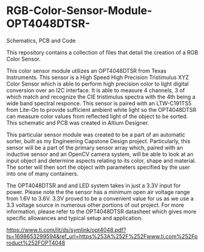 # RGB-Color-Sensor-Module-OPT4048DTSR-
Schematics, PCB and Code

This repository contains a collection of files that detail the creation of a RGB Color Sensor.

This color sensor module utilizes an OPT4048DTSR from Texas Instruments. This sensor is a High Speed High Precision Tristimulus XYZ Color Sensor which is able to perform high precision color to light digital conversion over an I2C interface. It is able to measure 4 channels, 3 of which match and recognize the CIE tristimulus spectra with the 4th being a wide band spectral responce. This sensor is paired with an LTW-C191TS5 from Lite-On to provide sufficient ambient white light so the OPT4048DTSR can measure color values from reflected light of the object to be sorted. This schematic and PCB was created in Altium Designer.

This particular sensor module was created to be a part of an automatic sorter, built as my Engineering Capstone Design project. Particularly, this sensor will be a part of the primary sensor array which, paired with an inductive sensor and an OpenCV camera system, will be able to look at an input object and determine aspects relating to its color, shape and material. The sorter will then sort the object with parameters specified by the user into one of many containers. 

The OPT4048DTSR and and LED system takes in just a 3.3V input for power. Please note the the sensor has a minimum open air voltage range from 1.6V to 3.6V. 3.3V proved to be a convenient value for us as we use a 3.3 voltage source in numerous other portions of out project. For more information, please refer to the OPT4048DTSR datasheet which gives more specific allowances and typical setup and application.

https://www.ti.com/lit/ds/symlink/opt4048.pdf?ts=1698653299594&ref_url=https%253A%252F%252Fwww.ti.com%252Fproduct%252FOPT4048 
